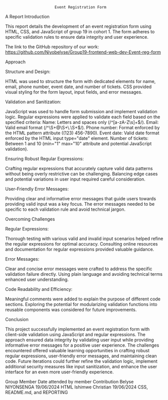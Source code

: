
                          Event Registration Form
A Report Introduction

This report details the development of an event registration form using HTML, CSS, and JavaScript of group 19 in cohort 1. 
The form adheres to specific validation rules to ensure data integrity and user experience.

The link to the GitHub  repository of our work: https://github.com/Niyobelyse/Group19-frontend-web-dev-Event-reg-form

Approach

Structure and Design:

HTML was used to structure the form with dedicated elements for name, email, phone number, event date, and number of tickets.
CSS provided visual styling for the form layout, input fields, and error messages.

Validation and Sanitization:

JavaScript was used to handle form submission and implement validation logic.
Regular expressions were applied to validate each field based on the specified criteria:
Name: Letters and spaces only (/^[a-zA-Z\s]+$/).
Email: Valid email format (/^\S+@\S+\.\S+$/).
Phone number: Format enforced by the HTML pattern attribute ((123) 456-7890).
Event date: Valid date format enforced by the HTML input type="date" element.
Number of tickets: Between 1 and 10 (min="1" max="10" attribute and potential JavaScript validation).

Ensuring Robust Regular Expressions:

Crafting regular expressions that accurately capture valid data patterns without being overly restrictive can be challenging.
Balancing edge cases and potential variations in user input required careful consideration.

User-Friendly Error Messages:

Providing clear and informative error messages that guide users towards providing valid input was a key focus.
The error messages needed to be specific to each validation rule and avoid technical jargon.

Overcoming Challenges

Regular Expressions:

Thorough testing with various valid and invalid input scenarios helped refine the regular expressions for optimal accuracy.
Consulting online resources and documentation for regular expressions provided valuable guidance.

Error Messages:

Clear and concise error messages were crafted to address the specific validation failure directly.
Using plain language and avoiding technical terms enhanced user understanding.

Code Readability and Efficiency:

Meaningful comments were added to explain the purpose of different code sections.
Exploring the potential for modularizing validation functions into reusable components was considered for future improvements.

Conclusion

This project successfully implemented an event registration form with client-side validation using JavaScript and regular expressions. The approach ensured data integrity by validating user input while providing informative error messages for a positive user experience. The challenges encountered offered valuable learning opportunities in crafting robust regular expressions, user-friendly error messages, and maintaining clean code. Future iterations could further refine the validation logic, implement additional security measures like input sanitization, and enhance the user interface for an even more user-friendly experience.

Group Member
Date attended by member
Contribution
Belyse NIYONSENGA
19/06/2024
HTML
Ishimwe Christian
19/06/2024
CSS, README.md, and REPORTING




